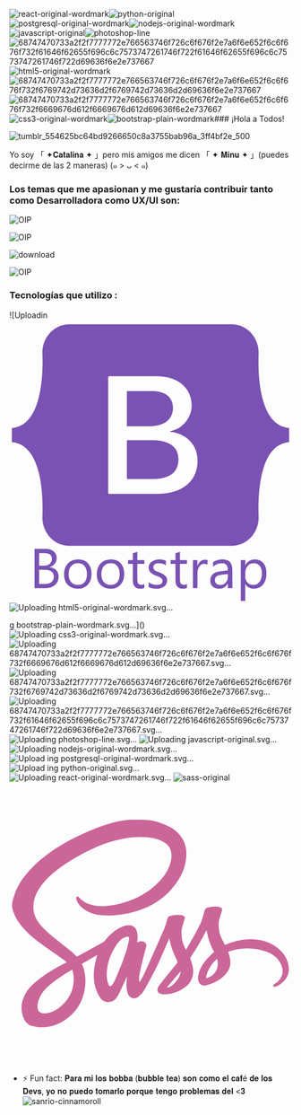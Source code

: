 ![react-original-wordmark](https://github.com/Minusuke/Minusuke/assets/122645470/b16974db-41cc-403a-859c-fb98652e044f)![python-original](https://github.com/Minusuke/Minusuke/assets/122645470/5421c1fe-f5be-46c1-81c6-a66437b43c83)![postgresql-original-wordmark](https://github.com/Minusuke/Minusuke/assets/122645470/7cc4ab95-6d9b-4d0f-b52a-32a7fc6f1a1d)![nodejs-original-wordmark](https://github.com/Minusuke/Minusuke/assets/122645470/a50e0921-9f0b-49e9-b2b8-48440994b91e)![javascript-original](https://github.com/Minusuke/Minusuke/assets/122645470/0b672e3c-7999-4877-9c1b-46fc6c87e172)![photoshop-line](https://github.com/Minusuke/Minusuke/assets/122645470/08baacef-e102-445c-a20d-ac6e0a5c0fd4)![68747470733a2f2f7777772e766563746f726c6f676f2e7a6f6e652f6c6f676f732f61646f62655f696c6c7573747261746f722f61646f62655f696c6c7573747261746f722d69636f6e2e737667](https://github.com/Minusuke/Minusuke/assets/122645470/455c2c53-8aef-4618-85d5-f531aca7cbe9)![html5-original-wordmark](https://github.com/Minusuke/Minusuke/assets/122645470/482b1438-4da1-40e6-a2f5-50135f6e1319)![68747470733a2f2f7777772e766563746f726c6f676f2e7a6f6e652f6c6f676f732f6769742d73636d2f6769742d73636d2d69636f6e2e737667](https://github.com/Minusuke/Minusuke/assets/122645470/c6c46074-c645-4a3f-a08b-50952d06dda8)![68747470733a2f2f7777772e766563746f726c6f676f2e7a6f6e652f6c6f676f732f6669676d612f6669676d612d69636f6e2e737667](https://github.com/Minusuke/Minusuke/assets/122645470/054b4dcd-703a-4071-a0c8-582eea964188)![css3-original-wordmark](https://github.com/Minusuke/Minusuke/assets/122645470/a57e25e9-26f2-454c-9c8f-bc1b603eaa60)![bootstrap-plain-wordmark](https://github.com/Minusuke/Minusuke/assets/122645470/2a9ecdb1-909e-4278-a67a-26d1bba8fa39)### ¡Hola a Todos! 

![tumblr_554625bc64bd9266650c8a3755bab96a_3ff4bf2e_500](https://github.com/Minusuke/Minusuke/assets/122645470/8059b9d8-4920-41ab-928e-c80485d9df59)

Yo soy 「 ✦𝐂𝐚𝐭𝐚𝐥𝐢𝐧𝐚 ✦ 」pero mis amigos me dicen 「 ✦ 𝐌𝐢𝐧𝐮 ✦ 」(puedes decirme de las 2 maneras) (๑ > ᴗ < ๑) 
### Los temas que me apasionan y me gustaría contribuir tanto como Desarrolladora como UX/UI son: 
![OIP](https://github.com/Minusuke/Minusuke/assets/122645470/8bedbc11-e916-4a0e-9fb2-26aa861c663d)

![OIP](https://github.com/Minusuke/Minusuke/assets/122645470/27add012-8bd9-474c-b50c-908696f83966)

![download](https://github.com/Minusuke/Minusuke/assets/122645470/74813831-4b04-448d-a765-c37df76e0f19)

![OIP](https://github.com/Minusuke/Minusuke/assets/122645470/345fab95-9bd6-431f-9fe6-4092b9e820b3)

### Tecnologías que utilizo :

![Uploadin<svg viewBox="0 0 128 128" xmlns="http://www.w3.org/2000/svg"><path d="M27.235 2.051c-7.177 0-12.486 6.284-12.249 13.099.228 6.546-.068 15.026-2.203 21.94-2.14 6.936-5.76 11.319-11.673 11.883v6.387c5.913.563 9.533 4.947 11.673 11.883 2.135 6.914 2.43 15.394 2.203 21.94-.238 6.815 5.072 13.098 12.249 13.098h73.54c7.177 0 12.486-6.284 12.249-13.098-.228-6.546.068-15.026 2.202-21.94 2.14-6.935 5.751-11.319 11.664-11.883v-6.387c-5.913-.563-9.523-4.947-11.664-11.883-2.134-6.914-2.43-15.394-2.202-21.94.237-6.815-5.072-13.099-12.25-13.099zm58.114 61.686c0 9.384-7.002 15.073-18.621 15.073H45.306a.491.491 0 01-.491-.491V25.993a.491.491 0 01.491-.492h21.309c9.689 0 16.047 5.246 16.047 13.3 0 5.653-4.277 10.713-9.727 11.6v.296c7.418.813 12.414 5.948 12.414 13.04zM64.571 32.262H53.293v15.922h9.5c7.342 0 11.391-2.955 11.391-8.238 0-4.95-3.481-7.684-9.613-7.684zm-11.278 22.24V72.05h11.695c7.645 0 11.695-3.066 11.695-8.83 0-5.763-4.163-8.718-12.187-8.718z" fill="#7952b3"/><g fill="#7952b3" aria-label="Bootstrap"><path d="M11.398 121.43v-17.738h5.047q2.3 0 3.649 1.126 1.348 1.125 1.348 2.931 0 1.51-.816 2.623-.817 1.113-2.252 1.583v.05q1.794.21 2.87 1.36 1.076 1.138 1.076 2.969 0 2.276-1.632 3.686-1.633 1.41-4.12 1.41zm2.078-15.858v5.727h2.128q1.707 0 2.684-.816.977-.83.977-2.326 0-2.585-3.402-2.585zm0 7.595v6.383h2.82q1.831 0 2.833-.866 1.014-.866 1.014-2.375 0-3.142-4.28-3.142zM30.942 121.73q-2.808 0-4.49-1.769-1.67-1.781-1.67-4.713 0-3.191 1.744-4.985 1.744-1.793 4.713-1.793 2.832 0 4.416 1.744 1.595 1.744 1.595 4.836 0 3.031-1.719 4.862-1.707 1.818-4.589 1.818zm.148-11.553q-1.954 0-3.092 1.336-1.138 1.323-1.138 3.661 0 2.252 1.15 3.55 1.15 1.3 3.08 1.3 1.967 0 3.019-1.275 1.063-1.274 1.063-3.624 0-2.375-1.063-3.662-1.052-1.286-3.019-1.286zM45.786 121.73q-2.808 0-4.49-1.769-1.67-1.781-1.67-4.713 0-3.191 1.744-4.985 1.744-1.793 4.713-1.793 2.832 0 4.416 1.744 1.596 1.744 1.596 4.836 0 3.031-1.72 4.862-1.707 1.818-4.589 1.818zm.148-11.553q-1.954 0-3.092 1.336-1.138 1.323-1.138 3.661 0 2.252 1.15 3.55 1.15 1.3 3.08 1.3 1.967 0 3.019-1.275 1.063-1.274 1.063-3.624 0-2.375-1.063-3.662-1.052-1.286-3.019-1.286zM61.211 121.31q-.717.396-1.893.396-3.327 0-3.327-3.711v-7.496h-2.177v-1.732h2.177v-3.092l2.029-.656v3.748h3.191v1.732H58.02v7.137q0 1.274.433 1.819.432.544 1.434.544.767 0 1.324-.42zM63.153 120.97v-2.177q1.657 1.224 3.649 1.224 2.672 0 2.672-1.78 0-.508-.235-.854-.223-.359-.619-.631-.383-.272-.915-.482-.52-.223-1.126-.458-.84-.334-1.484-.668-.63-.346-1.064-.767-.42-.433-.643-.977-.21-.544-.21-1.274 0-.89.408-1.571.408-.693 1.088-1.15.68-.47 1.547-.706.878-.235 1.806-.235 1.645 0 2.944.57v2.053q-1.398-.916-3.217-.916-.569 0-1.026.136-.458.124-.792.36-.322.234-.507.568-.173.322-.173.718 0 .494.173.828.185.334.532.594.346.26.841.47.495.21 1.126.458.84.321 1.509.668.668.334 1.138.767.47.42.717.977.26.556.26 1.323 0 .94-.42 1.633-.409.693-1.102 1.15-.692.458-1.595.681-.903.223-1.893.223-1.954 0-3.39-.755zM80.544 121.31q-.717.396-1.893.396-3.327 0-3.327-3.711v-7.496h-2.177v-1.732h2.177v-3.092l2.029-.656v3.748h3.191v1.732h-3.191v7.137q0 1.274.433 1.819.432.544 1.434.544.767 0 1.324-.42zM89.859 110.82q-.532-.408-1.534-.408-1.299 0-2.177 1.224-.866 1.225-.866 3.34v6.457h-2.028v-12.666h2.028v2.61h.05q.433-1.336 1.323-2.078.89-.755 1.992-.755.791 0 1.212.174zM101.13 121.43h-2.029v-1.98h-.05q-1.323 2.277-3.895 2.277-1.893 0-2.97-1.002-1.063-1.002-1.063-2.66 0-3.55 4.18-4.13l3.798-.533q0-3.228-2.61-3.228-2.288 0-4.131 1.558v-2.078q1.868-1.187 4.305-1.187 4.465 0 4.465 4.725zm-2.029-6.407l-3.055.42q-1.41.198-2.128.705-.717.495-.717 1.769 0 .928.656 1.522.668.58 1.769.58 1.509 0 2.486-1.05.99-1.064.99-2.685zM107.03 119.6h-.05v7.657h-2.028v-18.493h2.029v2.226h.049q1.497-2.523 4.379-2.523 2.449 0 3.822 1.707 1.373 1.694 1.373 4.552 0 3.179-1.546 5.096-1.546 1.905-4.23 1.905-2.462 0-3.798-2.128zm-.05-5.109v1.77q0 1.57 1.015 2.671 1.027 1.089 2.597 1.089 1.844 0 2.883-1.41 1.05-1.41 1.05-3.922 0-2.115-.976-3.315-.977-1.2-2.647-1.2-1.77 0-2.845 1.237-1.077 1.225-1.077 3.08z"/></g></svg>![Upload<svg xmlns="http://www.w3.org/2000/svg" viewBox="0 0 128 128"><path fill="#E44D26" d="M27.854 116.354l-8.043-90.211h88.378l-8.051 90.197-36.192 10.033z"/><path fill="#F16529" d="M64 118.704l29.244-8.108 6.881-77.076H64z"/><path fill="#EBEBEB" d="M64 66.978H49.359l-1.01-11.331H64V44.583H36.257l.264 2.969 2.72 30.489H64zm0 28.733l-.049.013-12.321-3.328-.788-8.823H39.735l1.55 17.372 22.664 6.292.051-.015z"/><path d="M28.034 1.627h5.622v5.556H38.8V1.627h5.623v16.822H38.8v-5.633h-5.143v5.633h-5.623V1.627zm23.782 5.579h-4.95V1.627h15.525v5.579h-4.952v11.243h-5.623V7.206zm13.039-5.579h5.862l3.607 5.911 3.603-5.911h5.865v16.822h-5.601v-8.338l-3.867 5.981h-.098l-3.87-5.981v8.338h-5.502V1.627zm21.736 0h5.624v11.262h7.907v5.561H86.591V1.627z"/><path fill="#fff" d="M63.962 66.978v11.063h13.624L76.302 92.39l-12.34 3.331v11.51l22.682-6.286.166-1.87 2.6-29.127.27-2.97h-2.982zm0-22.395v11.064h26.725l.221-2.487.505-5.608.265-2.969z"/></svg>ing html5-original-wordmark.svg…]()

g bootstrap-plain-wordmark.svg…]() ![Uploading css3-<svg xmlns="http://www.w3.org/2000/svg" viewBox="0 0 128 128"><path fill="#131313" d="M89.234 5.856H81.85l7.679 8.333v3.967H73.713v-4.645h7.678l-7.678-8.333V1.207h15.521v4.649zm-18.657 0h-7.384l7.679 8.333v3.967H55.055v-4.645h7.679l-7.679-8.333V1.207h15.522v4.649zm-18.474.19h-7.968v7.271h7.968v4.839H38.471V1.207h13.632v4.839z"/><path fill="#1572B6" d="M27.613 116.706l-8.097-90.813h88.967l-8.104 90.798-36.434 10.102-36.332-10.087z"/><path fill="#33A9DC" d="M64.001 119.072l29.439-8.162 6.926-77.591H64.001v85.753z"/><path fill="#fff" d="M64 66.22h14.738l1.019-11.405H64V43.677h27.929l-.267 2.988-2.737 30.692H64V66.22z"/><path fill="#EBEBEB" d="M64.067 95.146l-.049.014-12.404-3.35-.794-8.883H39.641l1.561 17.488 22.814 6.333.052-.015V95.146z"/><path fill="#fff" d="M77.792 76.886L76.45 91.802l-12.422 3.353v11.588l22.833-6.328.168-1.882 1.938-21.647H77.792z"/><path fill="#EBEBEB" d="M64.039 43.677v11.137H37.136l-.224-2.503-.507-5.646-.267-2.988h27.901zM64 66.221v11.138H51.753l-.223-2.503-.508-5.647-.267-2.988H64z"/></svg>original-wordmark.svg…]() ![Up<svg xmlns="http://www.w3.org/2000/svg" viewBox="0 0 7.678 7.68" width="64" height="64"><path d="M2.56 7.68A1.28 1.28 0 0 0 3.84 6.4V5.12H2.56a1.28 1.28 0 0 0 0 2.56z" fill="#0acf83"/><path d="M1.28 3.84a1.28 1.28 0 0 1 1.28-1.28h1.28v2.56H2.56a1.28 1.28 0 0 1-1.28-1.28z" fill="#a259ff"/><path d="M1.28 1.28A1.28 1.28 0 0 1 2.559 0h1.28v2.56H2.56a1.28 1.28 0 0 1-1.28-1.28z" fill="#f24e1e"/><path d="M3.84 0h1.28a1.28 1.28 0 0 1 0 2.56H3.84z" fill="#ff7262"/><path d="M6.4 3.84a1.28 1.28 0 0 1-2.56 0 1.28 1.28 0 0 1 2.56 0z" fill="#1abcfe"/></svg>loading 68747470733a2f2f7777772e766563746f726c6f676f2e7a6f6e652f6c6f676f732f6669676d612f6669676d612d69636f6e2e737667.svg…]() ![Uplo<svg xmlns="http://www.w3.org/2000/svg" width="64" height="64" viewBox="0 0 32 32"><path d="M31.396 14.575L17.425.604a2.06 2.06 0 0 0-2.914 0l-2.9 2.9 3.68 3.68c.856-.3 1.836-.095 2.518.587a2.45 2.45 0 0 1 .581 2.533l3.547 3.547c.858-.296 1.848-.105 2.533.582a2.45 2.45 0 1 1-3.469 3.468c-.72-.72-.898-1.78-.534-2.667l-3.308-3.308v8.705a2.5 2.5 0 0 1 .65.464 2.45 2.45 0 1 1-3.468 3.468 2.45 2.45 0 0 1 0-3.468c.237-.236.5-.415.803-.535v-8.786c-.292-.12-.566-.297-.803-.535a2.45 2.45 0 0 1-.528-2.681l-3.63-3.628-9.58 9.57a2.06 2.06 0 0 0 0 2.915l13.972 13.97a2.06 2.06 0 0 0 2.914 0L31.396 17.5a2.06 2.06 0 0 0 0-2.915" fill="#f03c2e"/></svg>ading 68747470733a2f2f7777772e766563746f726c6f676f2e7a6f6e652f6c6f676f732f6769742d73636d2f6769742d73636d2d69636f6e2e737667.svg…]() ![Upl<svg xmlns="http://www.w3.org/2000/svg" width="64" height="64"><path d="M2.667 3.467h58.667v57.067H2.667z" fill="#261300"/><path d="M0 .8v62.4h64V.8zm2.667 2.667h58.667v57.067H2.667zm19.546 32.666l-2.107 8c-.053.213-.133.267-.4.267h-3.92c-.267 0-.32-.08-.267-.4l7.573-26.507c.133-.48.213-.907.267-2.213 0-.187.08-.267.213-.267h5.6c.187 0 .267.053.32.267l8.48 28.773c.053.213 0 .347-.213.347h-4.427c-.213 0-.347-.053-.4-.24l-2.213-8.027zm7.413-4.32L26.453 19.28H26.4c-.56 3.12-1.973 8.4-3.093 12.533zm12-14.827c0-1.707 1.2-2.72 2.72-2.72 1.627 0 2.72 1.093 2.72 2.72 0 1.76-1.147 2.72-2.773 2.72-1.547 0-2.667-.96-2.667-2.72zm.32 6.053c0-.213.08-.32.32-.32h4.187c.213 0 .32.08.32.32v21.04c0 .213-.053.32-.32.32H42.32c-.267 0-.347-.133-.347-.347V23.04z" fill="#ff7c00"/></svg>oading 68747470733a2f2f7777772e766563746f726c6f676f2e7a6f6e652f6c6f676f732f61646f62655f696c6c7573747261746f722f61646f62655f696c6c7573747261746f722d69636f6e2e737667.svg…]() ![Uploadi<svg xmlns="http://www.w3.org/2000/svg" viewBox="0 0 128 128"><path fill-rule="evenodd" clip-rule="evenodd" fill="#80B5E2" d="M126.216.727C89.993.716 53.932.717 17.708.717 12.527.717 7.257.713 2.076.728 1.748.729 1 .881 1 .964V127h126V.964c0-.083-.414-.237-.784-.237zM113.48 114.666c-32.641-.038-65.271-.03-97.912-.03-1.576 0-1.569-.003-1.569-1.627V15.212C14 13.605 13.984 14 15.577 14h97.798c1.638 0 1.625-.396 1.625 1.291v48.837c0 16.32-.007 32.64.036 48.959.004 1.243-.289 1.58-1.556 1.579zM56.82 39.644c-6.668-1.563-13.38-.792-20.085-.107-1.423.146-1.695.755-1.691 2.018C35.087 56.762 35 71.969 35 87.176V88h9V70.139c5 .375 9.576.286 14.049-1.31 7.169-2.558 10.752-8.111 10.365-16.219-.313-6.548-4.426-11.286-11.594-12.966zm-1.953 22.344c-3.194 1.557-6.59 1.52-10.005 1.058-.266-.036-.675-.511-.677-.784-.04-5.331-.03-10.661-.03-16.138 3.131-.488 6.1-.726 9.062.018 3.673.923 5.804 3.319 6.201 6.917.436 3.954-1.247 7.319-4.551 8.929zm33.301 7.106c-1.469-.805-3.08-1.347-4.606-2.053-1.41-.653-2.833-1.296-4.174-2.076-.935-.543-1.36-1.492-1.36-2.611 0-1.892 1.294-3.417 3.504-3.598 1.649-.135 3.361.035 4.994.34 1.376.256 2.681.899 4.082 1.395l1.767-6.269c-3.345-1.624-6.749-2.235-10.285-2.11-3.006.105-5.814.871-8.352 2.599-4.743 3.229-7.057 11.807.051 16.416 1.805 1.171 3.893 1.905 5.851 2.841 1.218.583 2.489 1.079 3.641 1.772 1.452.874 1.946 2.297 1.694 3.94-.247 1.615-1.33 2.638-2.836 2.874-1.68.264-3.466.435-5.118.144-2.339-.411-4.599-1.281-6.974-1.979-.426 1.59-.831 3.349-1.384 5.06-.303.938-.125 1.401.795 1.768 5.617 2.231 11.334 2.69 17.082.717 4.296-1.475 6.915-4.524 7.256-9.169.332-4.527-1.708-7.851-5.628-10.001z"/></svg>ng photoshop-line.svg…]() ![Uploading ja<svg xmlns="http://www.w3.org/2000/svg" viewBox="0 0 128 128"><path fill="#F0DB4F" d="M1.408 1.408h125.184v125.185H1.408z"/><path fill="#323330" d="M116.347 96.736c-.917-5.711-4.641-10.508-15.672-14.981-3.832-1.761-8.104-3.022-9.377-5.926-.452-1.69-.512-2.642-.226-3.665.821-3.32 4.784-4.355 7.925-3.403 2.023.678 3.938 2.237 5.093 4.724 5.402-3.498 5.391-3.475 9.163-5.879-1.381-2.141-2.118-3.129-3.022-4.045-3.249-3.629-7.676-5.498-14.756-5.355l-3.688.477c-3.534.893-6.902 2.748-8.877 5.235-5.926 6.724-4.236 18.492 2.975 23.335 7.104 5.332 17.54 6.545 18.873 11.531 1.297 6.104-4.486 8.08-10.234 7.378-4.236-.881-6.592-3.034-9.139-6.949-4.688 2.713-4.688 2.713-9.508 5.485 1.143 2.499 2.344 3.63 4.26 5.795 9.068 9.198 31.76 8.746 35.83-5.176.165-.478 1.261-3.666.38-8.581zM69.462 58.943H57.753l-.048 30.272c0 6.438.333 12.34-.714 14.149-1.713 3.558-6.152 3.117-8.175 2.427-2.059-1.012-3.106-2.451-4.319-4.485-.333-.584-.583-1.036-.667-1.071l-9.52 5.83c1.583 3.249 3.915 6.069 6.902 7.901 4.462 2.678 10.459 3.499 16.731 2.059 4.082-1.189 7.604-3.652 9.448-7.401 2.666-4.915 2.094-10.864 2.07-17.444.06-10.735.001-21.468.001-32.237z"/></svg>vascript-original.svg…]()![Uploading<svg xmlns="http://www.w3.org/2000/svg" viewBox="0 0 128 128"><path fill="#83CD29" d="M114.325 80.749c-.29 0-.578-.076-.832-.224l-2.65-1.568c-.396-.221-.203-.3-.072-.345.528-.184.635-.227 1.198-.545.059-.033.136-.021.197.015l2.035 1.209a.261.261 0 00.246 0l7.937-4.581a.248.248 0 00.122-.215v-9.16a.256.256 0 00-.123-.219l-7.934-4.577a.254.254 0 00-.245 0l-7.933 4.578a.259.259 0 00-.125.218v9.16c0 .088.049.171.125.212l2.174 1.257c1.18.589 1.903-.105 1.903-.803v-9.045c0-.127.103-.228.23-.228h1.007c.125 0 .229.101.229.228v9.045c0 1.574-.857 2.477-2.35 2.477-.459 0-.82 0-1.828-.496l-2.081-1.198a1.676 1.676 0 01-.832-1.448v-9.16c0-.595.317-1.15.832-1.446l7.937-4.587a1.743 1.743 0 011.667 0l7.937 4.587c.514.297.833.852.833 1.446v9.16a1.68 1.68 0 01-.833 1.448l-7.937 4.582a1.651 1.651 0 01-.834.223m2.453-6.311c-3.475 0-4.202-1.595-4.202-2.932a.23.23 0 01.23-.229h1.026a.23.23 0 01.228.194c.154 1.045.617 1.572 2.718 1.572 1.671 0 2.383-.378 2.383-1.266 0-.512-.202-.891-2.8-1.146-2.172-.215-3.515-.694-3.515-2.433 0-1.601 1.35-2.557 3.612-2.557 2.543 0 3.801.883 3.96 2.777a.235.235 0 01-.06.176.236.236 0 01-.168.073h-1.031a.228.228 0 01-.223-.179c-.248-1.1-.848-1.451-2.479-1.451-1.825 0-2.037.637-2.037 1.112 0 .577.25.745 2.715 1.071 2.439.323 3.598.779 3.598 2.494.001 1.733-1.441 2.724-3.955 2.724"/><path fill="#404137" d="M97.982 68.43c.313-.183.506-.517.506-.88v-2.354c0-.362-.192-.696-.506-.879l-8.364-4.856a1.017 1.017 0 00-1.019-.002l-8.416 4.859a1.018 1.018 0 00-.508.88v9.716c0 .365.196.703.514.884l8.363 4.765c.308.177.686.178.997.006l5.058-2.812a.508.508 0 00.006-.885l-8.468-4.86a.507.507 0 01-.256-.44v-3.046c0-.182.097-.349.254-.439l2.637-1.52a.505.505 0 01.507 0l2.637 1.52a.507.507 0 01.255.439v2.396a.507.507 0 00.764.44l5.039-2.932"/><path fill="#83CD29" d="M88.984 67.974a.2.2 0 01.195 0l1.615.933c.06.035.097.1.097.169v1.865c0 .07-.037.134-.097.169l-1.615.932a.194.194 0 01-.195 0l-1.614-.932a.194.194 0 01-.098-.169v-1.865c0-.069.037-.134.098-.169l1.614-.933"/><path fill="#404137" d="M67.083 71.854c0 .09-.048.174-.127.22l-2.89 1.666a.251.251 0 01-.254 0l-2.89-1.666a.255.255 0 01-.127-.22v-3.338c0-.09.049-.175.127-.221l2.89-1.668a.248.248 0 01.255 0l2.891 1.668a.258.258 0 01.126.221v3.338zm.781-24.716a.511.511 0 00-.756.444v12.915a.359.359 0 01-.177.308.359.359 0 01-.356 0l-2.108-1.215a1.017 1.017 0 00-1.015 0l-8.418 4.858a1.018 1.018 0 00-.509.881v9.719c0 .363.194.698.508.881l8.418 4.861c.314.182.702.182 1.017 0l8.42-4.861a1.02 1.02 0 00.508-.881V50.821c0-.368-.2-.708-.521-.888l-5.011-2.795"/><path fill="#83CD29" d="M38.238 59.407a1.014 1.014 0 011.016 0l8.418 4.857c.314.182.508.518.508.881v9.722c0 .363-.194.699-.508.881l-8.417 4.861a1.02 1.02 0 01-1.017 0l-8.415-4.861a1.02 1.02 0 01-.508-.881v-9.723c0-.362.194-.698.508-.88l8.415-4.857"/><path fill="#404137" d="M22.93 65.064c0-.366-.192-.702-.508-.883l-8.415-4.843a.99.99 0 00-.464-.133h-.087a.993.993 0 00-.464.133l-8.416 4.843a1.02 1.02 0 00-.509.883l.018 13.04c0 .182.095.351.254.439a.487.487 0 00.505 0l5-2.864c.316-.188.509-.519.509-.882v-6.092c0-.364.192-.699.507-.881l2.13-1.226a.994.994 0 01.508-.137c.174 0 .352.044.507.137l2.128 1.226c.315.182.509.517.509.881v6.092c0 .363.195.696.509.882l5 2.864a.508.508 0 00.76-.439l.019-13.04"/></svg> nodejs-original-wordmark.svg…]() ![Upload  ing postgresql-original-wordmark.svg…]() ![Upload<svg xmlns="http://www.w3.org/2000/svg" viewBox="0 0 128 128"><linearGradient id="python-original-a" gradientUnits="userSpaceOnUse" x1="70.252" y1="1237.476" x2="170.659" y2="1151.089" gradientTransform="matrix(.563 0 0 -.568 -29.215 707.817)"><stop offset="0" stop-color="#5A9FD4"/><stop offset="1" stop-color="#306998"/></linearGradient><linearGradient id="python-original-b" gradientUnits="userSpaceOnUse" x1="209.474" y1="1098.811" x2="173.62" y2="1149.537" gradientTransform="matrix(.563 0 0 -.568 -29.215 707.817)"><stop offset="0" stop-color="#FFD43B"/><stop offset="1" stop-color="#FFE873"/></linearGradient><path fill="url(#python-original-a)" d="M63.391 1.988c-4.222.02-8.252.379-11.8 1.007-10.45 1.846-12.346 5.71-12.346 12.837v9.411h24.693v3.137H29.977c-7.176 0-13.46 4.313-15.426 12.521-2.268 9.405-2.368 15.275 0 25.096 1.755 7.311 5.947 12.519 13.124 12.519h8.491V67.234c0-8.151 7.051-15.34 15.426-15.34h24.665c6.866 0 12.346-5.654 12.346-12.548V15.833c0-6.693-5.646-11.72-12.346-12.837-4.244-.706-8.645-1.027-12.866-1.008zM50.037 9.557c2.55 0 4.634 2.117 4.634 4.721 0 2.593-2.083 4.69-4.634 4.69-2.56 0-4.633-2.097-4.633-4.69-.001-2.604 2.073-4.721 4.633-4.721z" transform="translate(0 10.26)"/><path fill="url(#python-original-b)" d="M91.682 28.38v10.966c0 8.5-7.208 15.655-15.426 15.655H51.591c-6.756 0-12.346 5.783-12.346 12.549v23.515c0 6.691 5.818 10.628 12.346 12.547 7.816 2.297 15.312 2.713 24.665 0 6.216-1.801 12.346-5.423 12.346-12.547v-9.412H63.938v-3.138h37.012c7.176 0 9.852-5.005 12.348-12.519 2.578-7.735 2.467-15.174 0-25.096-1.774-7.145-5.161-12.521-12.348-12.521h-9.268zM77.809 87.927c2.561 0 4.634 2.097 4.634 4.692 0 2.602-2.074 4.719-4.634 4.719-2.55 0-4.633-2.117-4.633-4.719 0-2.595 2.083-4.692 4.633-4.692z" transform="translate(0 10.26)"/><radialGradient id="python-original-c" cx="1825.678" cy="444.45" r="26.743" gradientTransform="matrix(0 -.24 -1.055 0 532.979 557.576)" gradientUnits="userSpaceOnUse"><stop offset="0" stop-color="#B8B8B8" stop-opacity=".498"/><stop offset="1" stop-color="#7F7F7F" stop-opacity="0"/></radialGradient><path opacity=".444" fill="url(#python-original-c)" d="M97.309 119.597c0 3.543-14.816 6.416-33.091 6.416-18.276 0-33.092-2.873-33.092-6.416 0-3.544 14.815-6.417 33.092-6.417 18.275 0 33.091 2.872 33.091 6.417z"/></svg>
ing python-original.svg…]() ![Uploading re<svg xmlns="http://www.w3.org/2000/svg" viewBox="0 0 128 128"><g fill="#61DAFB"><circle cx="64" cy="47.5" r="9.3"/><path d="M64 81.7C71.3 88.8 78.5 93 84.3 93c1.9 0 3.7-.4 5.2-1.3 5.2-3 7.1-10.5 5.3-21.2-.3-1.9-.7-3.8-1.2-5.8 2-.6 3.8-1.2 5.6-1.8 10.1-3.9 15.7-9.3 15.7-15.2 0-6-5.6-11.4-15.7-15.2-1.8-.7-3.6-1.3-5.6-1.8.5-2 .9-3.9 1.2-5.8 1.7-10.9-.2-18.5-5.4-21.5-1.5-.9-3.3-1.3-5.2-1.3-5.7 0-13 4.2-20.3 11.3C56.7 6.3 49.5 2.1 43.7 2.1c-1.9 0-3.7.4-5.2 1.3-5.2 3-7.1 10.5-5.3 21.2.3 1.9.7 3.8 1.2 5.8-2 .6-3.8 1.2-5.6 1.8-10.1 3.9-15.7 9.3-15.7 15.2 0 6 5.6 11.4 15.7 15.2 1.8.7 3.6 1.3 5.6 1.8-.5 2-.9 3.9-1.2 5.8-1.7 10.7.2 18.3 5.3 21.2 1.5.9 3.3 1.3 5.2 1.3 5.8.2 13-4 20.3-11zm-5.6-13.5c1.8.1 3.7.1 5.6.1 1.9 0 3.8 0 5.6-.1-1.8 2.4-3.7 4.6-5.6 6.7-1.9-2.1-3.8-4.3-5.6-6.7zM46 57.9c1 1.7 1.9 3.3 3 4.9-3.1-.4-6-.9-8.8-1.5.9-2.7 1.9-5.5 3.1-8.3.8 1.6 1.7 3.3 2.7 4.9zm-5.8-24.1c2.8-.6 5.7-1.1 8.8-1.5-1 1.6-2 3.2-3 4.9-1 1.7-1.9 3.3-2.7 5-1.3-2.9-2.3-5.7-3.1-8.4zm5.5 13.7c1.3-2.7 2.7-5.4 4.3-8.1 1.5-2.6 3.2-5.2 4.9-7.8 3-.2 6-.3 9.1-.3 3.2 0 6.2.1 9.1.3 1.8 2.6 3.4 5.2 4.9 7.8 1.6 2.7 3 5.4 4.3 8.1-1.3 2.7-2.7 5.4-4.3 8.1-1.5 2.6-3.2 5.2-4.9 7.8-3 .2-6 .3-9.1.3-3.2 0-6.2-.1-9.1-.3-1.8-2.6-3.4-5.2-4.9-7.8-1.6-2.7-3-5.4-4.3-8.1zm39.1-5.4l-2.7-5c-1-1.7-1.9-3.3-3-4.9 3.1.4 6 .9 8.8 1.5-.9 2.8-1.9 5.6-3.1 8.4zm0 10.8c1.2 2.8 2.2 5.6 3.1 8.3-2.8.6-5.7 1.1-8.8 1.5 1-1.6 2-3.2 3-4.9.9-1.5 1.8-3.2 2.7-4.9zm2.3 34.7c-.8.5-1.8.7-2.9.7-4.9 0-11-4-17-10 2.9-3.1 5.7-6.6 8.5-10.5 4.7-.4 9.2-1.1 13.4-2.1.5 1.8.8 3.6 1.1 5.4 1.4 8.5.3 14.6-3.1 16.5zm5.2-52.7c11.2 3.2 17.9 8.1 17.9 12.6 0 3.9-4.6 7.8-12.7 10.9-1.6.6-3.4 1.2-5.2 1.7-1.3-4.1-2.9-8.3-4.9-12.6 2-4.3 3.7-8.5 4.9-12.6zm-8-28.2c1.1 0 2 .2 2.9.7 3.3 1.9 4.5 7.9 3.1 16.5-.3 1.7-.7 3.5-1.1 5.4-4.2-.9-8.7-1.6-13.4-2.1-2.7-3.9-5.6-7.4-8.5-10.5 6-5.9 12.1-10 17-10zM69.6 26.8c-1.8-.1-3.7-.1-5.6-.1s-3.8 0-5.6.1c1.8-2.4 3.7-4.6 5.6-6.7 1.9 2.1 3.8 4.4 5.6 6.7zM40.9 7.4c.8-.5 1.8-.7 2.9-.7 4.9 0 11 4 17 10-2.9 3.1-5.7 6.6-8.5 10.5-4.7.4-9.2 1.1-13.4 2.1-.5-1.8-.8-3.6-1.1-5.4-1.4-8.5-.3-14.5 3.1-16.5zm-5.2 52.7C24.5 56.9 17.8 52 17.8 47.5c0-3.9 4.6-7.8 12.7-10.9 1.6-.6 3.4-1.2 5.2-1.7 1.3 4.1 2.9 8.3 4.9 12.6-2 4.3-3.7 8.6-4.9 12.6zm2.1 11c.3-1.7.7-3.5 1.1-5.4 4.2.9 8.7 1.6 13.4 2.1 2.7 3.9 5.6 7.4 8.5 10.5-6 5.9-12.1 10-17 10-1.1 0-2-.2-2.9-.7-3.4-1.9-4.5-8-3.1-16.5zm-4.2 41.2c2.2-2.7 2.3-5.7 1.1-8.7-1.2-3-3.7-4.4-6.8-4.5-3.7-.1-7.5 0-11.2 0H16V125h3v-9.8h4.7c.6 0 1.1.2 1.4.7l6 9.3c.1.2.4.5.6.5h3.9c-2.4-3.7-4.7-7.2-7.1-10.8 2.1-.3 3.9-1 5.1-2.6zm-14.6-.2v-9.9h1.1c2.3 0 4.7-.1 7 .1 2.7.1 4.6 2.2 4.6 4.9s-2.2 4.8-4.9 4.9c-2.4.1-4.8 0-7.8 0zm38.7 1.3c-1.6-7-8-8.8-12.9-6.6-3.8 1.7-5.5 5-5.6 9.1-.1 3.1.8 5.9 3.2 8 2.7 2.4 6 2.7 9.4 2.1 1.9-.4 3.6-1.3 4.9-2.7-.5-.7-1-1.4-1.5-2-2.8 2.4-5.9 3.2-9.3 1.6-2.2-1.1-3.3-3.8-3.5-5.8h15.5v-1.3c.1-.9 0-1.7-.2-2.4zM42.6 115c-.3-3 2.7-6.2 6-6.2 3.8-.1 6.2 2.2 6.3 6.2H42.6zm30.7-8.7c-1.5-.3-3.1-.4-4.6-.3-2.4.2-4.5 1.3-6.2 3.1.5.7.9 1.4 1.5 2.2.2-.2.4-.4.6-.5 1.6-1.5 3.5-2.3 5.8-2.1 1.8.1 3.5.7 4 2.5.4 1.4.3 2.9.4 4.4-.3 0-.4-.1-.5-.2-2.4-2-5.1-2.4-8-1.7-2.7.7-4.4 2.8-4.6 5.5-.2 3.1 1.2 5.4 3.9 6.5 1.7.7 3.6.7 5.4.3 1.4-.3 2-1.1 4-2.2v1.3h2.8c0-4 .1-8.9 0-13.5 0-2.9-1.7-4.7-4.5-5.3zm1.4 12.6c-.1.3 0 .6 0 .9 0 2.1-.5 2.8-2.5 3.6-1.4.5-2.9.7-4.4.2-1.7-.5-2.9-2-2.9-3.7-.1-1.7 1-3.4 2.7-3.9 2.3-.8 4.4-.3 6.3 1.1.6.5 1 1 .8 1.8zm15.6-9.9c2.6-.8 5-.3 6.8 1.9l.3.2c.7-.6 1.3-1.2 2.1-1.9-.3-.3-.4-.5-.6-.8-2.9-3.1-8.6-3.5-12.1-1-4.9 3.6-4.8 10.6-2.4 14.3 2.3 3.5 5.6 4.7 9.5 4.2 2.3-.3 4.2-1.4 5.7-3.3-.7-.6-1.4-1.2-2.1-1.9-.2.2-.3.3-.4.5-2.7 3-7.2 2.7-9.6-.5-1.4-1.9-1.7-4.1-1.3-6.3.2-2.5 1.5-4.5 4.1-5.4zm20.8 13.6c-.2.1-.3.2-.3.2-.8.6-1.6.7-2.5.4-.9-.4-1-1.2-1.1-2v-11.4c0-.2 0 .2.1-.8h3.8v-3h-4v-5h-3v5.4h-2.6c-.2 0-.5.2-.5.4-.1.7 0 1.2 0 2.2h3.2v12.8c0 1.6.4 3 1.8 3.8 1.5.9 4.4.7 5.7-.4.2-.1.3-.5.3-.6-.3-.6-.6-1.3-.9-2z"/></g></svg>act-original-wordmark.svg…]() 
![sass-original](https://github.com/Minusuke/Minusuke/assets/122645470/882ee813-82c6-4814-b071-33b7e8a4046b)<svg xmlns="http://www.w3.org/2000/svg" viewBox="0 0 128 128"><path fill-rule="evenodd" clip-rule="evenodd" fill="#CB6699" d="M1.219 56.156c0 .703.207 1.167.323 1.618.756 2.933 2.381 5.45 4.309 7.746 2.746 3.272 6.109 5.906 9.554 8.383 2.988 2.148 6.037 4.248 9.037 6.38.515.366 1.002.787 1.561 1.236-.481.26-.881.489-1.297.7-3.959 2.008-7.768 4.259-11.279 6.986-2.116 1.644-4.162 3.391-5.607 5.674-2.325 3.672-3.148 7.584-1.415 11.761.506 1.22 1.278 2.274 2.367 3.053.353.252.749.502 1.162.6 1.058.249 2.136.412 3.207.609l3.033-.002c3.354-.299 6.407-1.448 9.166-3.352 4.312-2.976 7.217-6.966 8.466-12.087.908-3.722.945-7.448-.125-11.153a11.696 11.696 0 00-.354-1.014c-.13-.333-.283-.657-.463-1.072l6.876-3.954.103.088c-.125.409-.258.817-.371 1.23-.817 2.984-1.36 6.02-1.165 9.117.208 3.3 1.129 6.389 3.061 9.146 1.562 2.23 5.284 2.313 6.944.075.589-.795 1.16-1.626 1.589-2.513 1.121-2.315 2.159-4.671 3.23-7.011l.187-.428c-.077 1.108-.167 2.081-.208 3.055-.064 1.521.025 3.033.545 4.48.445 1.238 1.202 2.163 2.62 2.326.97.111 1.743-.333 2.456-.896a10.384 10.384 0 002.691-3.199c1.901-3.491 3.853-6.961 5.576-10.54 1.864-3.871 3.494-7.855 5.225-11.792l.286-.698c.409 1.607.694 3.181 1.219 4.671.61 1.729 1.365 3.417 2.187 5.058.389.775.344 1.278-.195 1.928-2.256 2.72-4.473 5.473-6.692 8.223-.491.607-.98 1.225-1.389 1.888a3.701 3.701 0 00-.48 1.364 1.737 1.737 0 001.383 1.971 9.661 9.661 0 002.708.193c3.097-.228 5.909-1.315 8.395-3.157 3.221-2.386 4.255-5.642 3.475-9.501-.211-1.047-.584-2.065-.947-3.074-.163-.455-.174-.774.123-1.198 2.575-3.677 4.775-7.578 6.821-11.569.081-.157.164-.314.306-.482.663 3.45 1.661 6.775 3.449 9.792-.912.879-1.815 1.676-2.632 2.554-1.799 1.934-3.359 4.034-4.173 6.595-.35 1.104-.619 2.226-.463 3.405.242 1.831 1.742 3.021 3.543 2.604 3.854-.892 7.181-2.708 9.612-5.925 1.636-2.166 1.785-4.582 1.1-7.113-.188-.688-.411-1.365-.651-2.154.951-.295 1.878-.649 2.837-.868 4.979-1.136 9.904-.938 14.702.86 2.801 1.05 5.064 2.807 6.406 5.571 1.639 3.379.733 6.585-2.452 8.721-.297.199-.637.356-.883.605a.869.869 0 00-.205.67c.021.123.346.277.533.275 1.047-.008 1.896-.557 2.711-1.121 2.042-1.413 3.532-3.314 3.853-5.817l.063-.188-.077-1.63c-.031-.094.023-.187.016-.258-.434-3.645-2.381-6.472-5.213-8.688-3.28-2.565-7.153-3.621-11.249-3.788a25.401 25.401 0 00-9.765 1.503c-.897.325-1.786.71-2.688 1.073-.121-.219-.251-.429-.358-.646-.926-1.896-2.048-3.708-2.296-5.882-.176-1.544-.392-3.086-.025-4.613.353-1.469.813-2.913 1.246-4.362.223-.746.066-1.164-.646-1.5a2.854 2.854 0 00-.786-.258c-1.75-.254-3.476-.109-5.171.384-.6.175-1.036.511-1.169 1.175-.076.381-.231.746-.339 1.122-.443 1.563-.757 3.156-1.473 4.645-1.794 3.735-3.842 7.329-5.938 10.897-.227.385-.466.763-.752 1.23-.736-1.54-1.521-2.922-1.759-4.542-.269-1.832-.481-3.661-.025-5.479.339-1.356.782-2.687 1.19-4.025.193-.636.104-.97-.472-1.305-.291-.169-.62-.319-.948-.368a11.643 11.643 0 00-5.354.438c-.543.176-.828.527-.994 1.087-.488 1.652-.904 3.344-1.589 4.915-2.774 6.36-5.628 12.687-8.479 19.013-.595 1.321-1.292 2.596-1.963 3.882-.17.326-.418.613-.63.919-.17-.201-.236-.339-.235-.477.005-.813-.092-1.65.063-2.436a172.189 172.189 0 011.578-7.099c.47-1.946 1.017-3.874 1.538-5.807.175-.647.178-1.252-.287-1.796-.781-.911-2.413-1.111-3.381-.409l-.428.242.083-.69c.204-1.479.245-2.953-.161-4.41-.506-1.816-1.802-2.861-3.686-2.803-.878.027-1.8.177-2.613.497-3.419 1.34-6.048 3.713-8.286 6.568a2.592 2.592 0 01-.757.654c-2.893 1.604-5.795 3.188-8.696 4.778l-3.229 1.769c-.866-.826-1.653-1.683-2.546-2.41-2.727-2.224-5.498-4.393-8.244-6.592-2.434-1.949-4.792-3.979-6.596-6.56-1.342-1.92-2.207-4.021-2.29-6.395-.105-3.025.753-5.789 2.293-8.362 1.97-3.292 4.657-5.934 7.611-8.327 3.125-2.53 6.505-4.678 10.008-6.639 4.901-2.743 9.942-5.171 15.347-6.774 5.542-1.644 11.165-2.585 16.965-1.929 2.28.258 4.494.78 6.527 1.895 1.557.853 2.834 1.97 3.428 3.716.586 1.718.568 3.459.162 5.204-.825 3.534-2.76 6.447-5.195 9.05-3.994 4.267-8.866 7.172-14.351 9.091a39.478 39.478 0 01-9.765 2.083c-2.729.229-5.401-.013-7.985-.962-1.711-.629-3.201-1.591-4.399-2.987-.214-.25-.488-.521-.887-.287-.391.23-.46.602-.329.979.219.626.421 1.278.762 1.838.857 1.405 2.107 2.424 3.483 3.298 2.643 1.681 5.597 2.246 8.66 2.377 4.648.201 9.183-.493 13.654-1.74 6.383-1.78 11.933-4.924 16.384-9.884 3.706-4.13 6.353-8.791 6.92-14.419.277-2.747-.018-5.438-1.304-7.944-1.395-2.715-3.613-4.734-6.265-6.125C68.756 18.179 64.588 17 60.286 17h-4.31c-5.21 0-10.247 1.493-15.143 3.274-3.706 1.349-7.34 2.941-10.868 4.703-7.683 3.839-14.838 8.468-20.715 14.833-2.928 3.171-5.407 6.67-6.833 10.79a40.494 40.494 0 00-1.111 3.746m27.839 36.013c-.333 4.459-2.354 8.074-5.657 11.002-1.858 1.646-3.989 2.818-6.471 3.23-.9.149-1.821.185-2.694-.188-1.245-.532-1.524-1.637-1.548-2.814-.037-1.876.62-3.572 1.521-5.186 1.176-2.104 2.9-3.708 4.741-5.206 2.9-2.361 6.046-4.359 9.268-6.245l.243-.1c.498 1.84.735 3.657.597 5.507zM54.303 70.98c-.235 1.424-.529 2.849-.945 4.229-1.438 4.777-3.285 9.406-5.282 13.973-.369.845-.906 1.616-1.373 2.417a1.689 1.689 0 01-.283.334c-.578.571-1.126.541-1.418-.206-.34-.868-.549-1.797-.729-2.716-.121-.617-.092-1.265-.13-1.897.039-4.494 1.41-8.578 3.736-12.38.959-1.568 2.003-3.062 3.598-4.054a6.27 6.27 0 011.595-.706c.85-.239 1.372.154 1.231 1.006zm17.164 21.868l6.169-7.203c.257 2.675-4.29 8.015-6.169 7.203zm19.703-4.847c-.436.25-.911.43-1.358.661-.409.212-.544-.002-.556-.354a2.385 2.385 0 01.093-.721c.833-2.938 2.366-5.446 4.647-7.486l.16-.082c1.085 3.035-.169 6.368-2.986 7.982z"/></svg>




 










- ⚡ Fun fact: 𝐏𝐚𝐫𝐚 𝐦𝐢 𝐥𝐨𝐬 𝐛𝐨𝐛𝐛𝐚 (𝐛𝐮𝐛𝐛𝐥𝐞 𝐭𝐞𝐚) 𝐬𝐨𝐧 𝐜𝐨𝐦𝐨 𝐞𝐥 𝐜𝐚𝐟é 𝐝𝐞 𝐥𝐨𝐬 𝐃𝐞𝐯𝐬, 𝐲𝐨 𝐧𝐨 𝐩𝐮𝐞𝐝𝐨 𝐭𝐨𝐦𝐚𝐫𝐥𝐨 𝐩𝐨𝐫𝐪𝐮𝐞 𝐭𝐞𝐧𝐠𝐨 𝐩𝐫𝐨𝐛𝐥𝐞𝐦𝐚𝐬 𝐝𝐞𝐥 <𝟑
![sanrio-cinnamoroll](https://github.com/Minusuke/Minusuke/assets/122645470/67f5a232-03b0-4a96-8297-ff09d4ad6d97)
